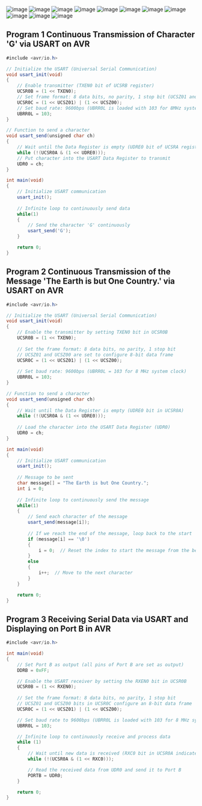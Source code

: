 ![image](https://github.com/user-attachments/assets/c9cc6fab-c921-411a-b77a-75a37e118b4f)
![image](https://github.com/user-attachments/assets/e742894f-2d33-409b-8570-751ad7021d3d)
![image](https://github.com/user-attachments/assets/18c7f240-c333-479e-9a32-3c877d9f85bb)
![image](https://github.com/user-attachments/assets/85c23c0e-4227-44dc-8afe-672ce0e70a44)
![image](https://github.com/user-attachments/assets/d4029dfd-2fe9-4f72-8a55-1a64f17fe4bf)
![image](https://github.com/user-attachments/assets/ba0b297f-f0f1-40de-834e-da1e04594eec)
![image](https://github.com/user-attachments/assets/d08cfa68-2bab-48e1-94c7-0b00c5c86577)
![image](https://github.com/user-attachments/assets/07a4243d-1e00-4e94-a823-02de95df40d3)
![image](https://github.com/user-attachments/assets/7b034fb4-04c6-4ab8-b20e-f9a0e95a5654)
![image](https://github.com/user-attachments/assets/00ffe157-ed30-4263-9055-d16450e2cf70)
![image](https://github.com/user-attachments/assets/61bfc124-bfbe-4fa8-acc0-86a20f7c916c)


## Program 1 Continuous Transmission of Character 'G' via USART on AVR
```csharp
#include <avr/io.h>

// Initialize the USART (Universal Serial Communication)
void usart_init(void)
{
    // Enable transmitter (TXEN0 bit of UCSRB register)
    UCSR0B = (1 << TXEN0);
    // Set frame format: 8 data bits, no parity, 1 stop bit (UCSZ01 and UCSZ00 bits of UCSRC register)
    UCSR0C = (1 << UCSZ01) | (1 << UCSZ00);
    // Set baud rate: 9600bps (UBRR0L is loaded with 103 for 8MHz system clock)
    UBRR0L = 103;
}

// Function to send a character
void usart_send(unsigned char ch)
{
    // Wait until the Data Register is empty (UDRE0 bit of UCSRA register)
    while (!(UCSR0A & (1 << UDRE0)));
    // Put character into the USART Data Register to transmit
    UDR0 = ch;
}

int main(void)
{
    // Initialize USART communication
    usart_init();
    
    // Infinite loop to continuously send data
    while(1)
    {
        // Send the character 'G' continuously
        usart_send('G');
    }

    return 0;
}

```

## Program 2 Continuous Transmission of the Message 'The Earth is but One Country.' via USART on AVR
```csharp
#include <avr/io.h>

// Initialize the USART (Universal Serial Communication)
void usart_init(void)
{
    // Enable the transmitter by setting TXEN0 bit in UCSR0B
    UCSR0B = (1 << TXEN0);
    
    // Set the frame format: 8 data bits, no parity, 1 stop bit
    // UCSZ01 and UCSZ00 are set to configure 8-bit data frame
    UCSR0C = (1 << UCSZ01) | (1 << UCSZ00);
    
    // Set baud rate: 9600bps (UBRR0L = 103 for 8 MHz system clock)
    UBRR0L = 103;
}

// Function to send a character
void usart_send(unsigned char ch)
{
    // Wait until the Data Register is empty (UDRE0 bit in UCSR0A)
    while (!(UCSR0A & (1 << UDRE0)));
    
    // Load the character into the USART Data Register (UDR0)
    UDR0 = ch;
}

int main(void)
{
    // Initialize USART communication
    usart_init();
    
    // Message to be sent
    char message[] = "The Earth is but One Country.";
    int i = 0;
    
    // Infinite loop to continuously send the message
    while(1)
    {
        // Send each character of the message
        usart_send(message[i]);
        
        // If we reach the end of the message, loop back to the start
        if (message[i] == '\0') 
        {
            i = 0;  // Reset the index to start the message from the beginning
        }
        else
        {
            i++;  // Move to the next character
        }
    }

    return 0;
}

```


## Program 3 Receiving Serial Data via USART and Displaying on Port B in AVR
```csharp
#include <avr/io.h>

int main(void)
{
    // Set Port B as output (all pins of Port B are set as output)
    DDRB = 0xFF;

    // Enable the USART receiver by setting the RXEN0 bit in UCSR0B
    UCSR0B = (1 << RXEN0);
    
    // Set the frame format: 8 data bits, no parity, 1 stop bit
    // UCSZ01 and UCSZ00 bits in UCSR0C configure an 8-bit data frame
    UCSR0C = (1 << UCSZ01) | (1 << UCSZ00);

    // Set baud rate to 9600bps (UBRR0L is loaded with 103 for 8 MHz system clock)
    UBRR0L = 103;

    // Infinite loop to continuously receive and process data
    while (1)
    {
        // Wait until new data is received (RXC0 bit in UCSR0A indicates data reception)
        while (!(UCSR0A & (1 << RXC0)));

        // Read the received data from UDR0 and send it to Port B
        PORTB = UDR0;
    }

    return 0;
}

```
